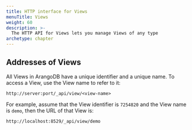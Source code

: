 ```yaml
---
title: HTTP interface for Views
menuTitle: Views
weight: 60
description: >-
  The HTTP API for Views lets you manage Views of any type
archetype: chapter
---
```

## Addresses of Views

All Views in ArangoDB have a unique identifier and a unique
name. To access a View, use the View name to refer to it:

```
http://server:port/_api/view/<view-name>
```

For example, assume that the View identifier is `7254820` and
the View name is `demo`, then the URL of that View is:

```
http://localhost:8529/_api/view/demo
```
